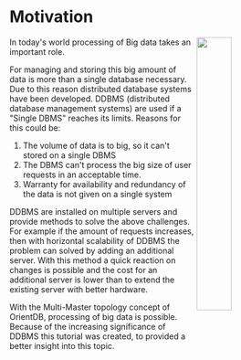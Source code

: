 # Motivation
<img src="https://upload.wikimedia.org/wikipedia/commons/9/9b/Social_Network_Analysis_Visualization.png" align="right" width="35%">


In today's world processing of Big data takes an important role.

For managing and storing this big amount of data is more than a single database necessary. Due to this reason distributed database systems have been developed.
DDBMS (distributed database management systems) are used if a "Single DBMS" reaches its limits. Reasons for this could be:


1. The volume of data is to big, so it can't stored on a single DBMS 
1. The DBMS can't process the big size of user requests in an acceptable time.
1. Warranty for availability and redundancy of the data is not given on a single system 


DDBMS are installed on multiple servers and provide methods to solve the above challenges. For example if the amount of requests increases, then with horizontal scalability of DDBMS the problem can solved by adding an additional server. With this method a quick reaction on changes is possible and the cost for an additional server is lower than to extend the existing server with better hardware.


With the Multi-Master topology concept of OrientDB, processing of big data is possible. Because of the increasing significance of DDBMS this tutorial was created, to provided a better insight into this topic.   
